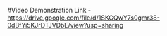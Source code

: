 #Video Demonstration Link -
https://drive.google.com/file/d/1SKGQwY7s0gmr38-0dBfYi5KJrDTJVDbE/view?usp=sharing
